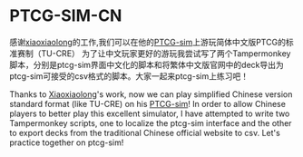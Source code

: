 # PTCG-SIM-CN
感谢[xiaoxiaolong](https://github.com/xxmichaellong)的工作,我们可以在他的[PTCG-sim](https://ptcgsim.online/)上游玩简体中文版PTCG的标准赛制（TU-CRE）
为了让中文玩家更好的游玩我尝试写了两个Tampermonkey脚本，分别是ptcg-sim界面中文化的脚本和将繁体中文版官网中的deck导出为ptcg-sim可接受的csv格式的脚本。大家一起来ptcg-sim上练习吧！

Thanks to [Xiaoxiaolong](https://github.com/xxmichaellong)'s work, now we can play simplified Chinese version standard format (like TU-CRE) on his [PTCG-sim](https://ptcgsim.online/)!
In order to allow Chinese players to better play this excellent simulator, I have attempted to write two Tampermonkey scripts, one to localize the ptcg-sim interface and the other to export decks from the traditional Chinese official website to csv. 
Let's practice together on ptcg-sim!